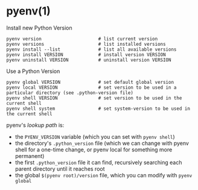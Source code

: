 # pyenv(1)

  Install new Python Version

    pyenv version                     # list current version
    pyenv versions                    # list installed versions
    pyenv install --list              # list all available versions
    pyenv install VERSION             # install version VERSION
    pyenv uninstall VERSION           # uninstall version VERSION

  Use a Python Version

    pyenv global VERSION              # set default global version
    pyenv local VERSION               # set version to be used in a particular directory (see .python-version file)
    pyenv shell VERSION               # set version to be used in the current shell
    pyenv shell system                # set system-version to be used in the current shell

  pyenv's *lookup path* is:

  * the `PYENV_VERSION` variable (which you can set with `pyenv shell`)
  * the directory's `.python_version` file (which we can change with pyenv shell for a one-time change, or pyenv local for something more permanent)
  * the first `.python_version` file it can find, recursively searching each parent directory until it reaches root
  * the global `$(pyenv root)/version` file, which you can modify with `pyenv global`

